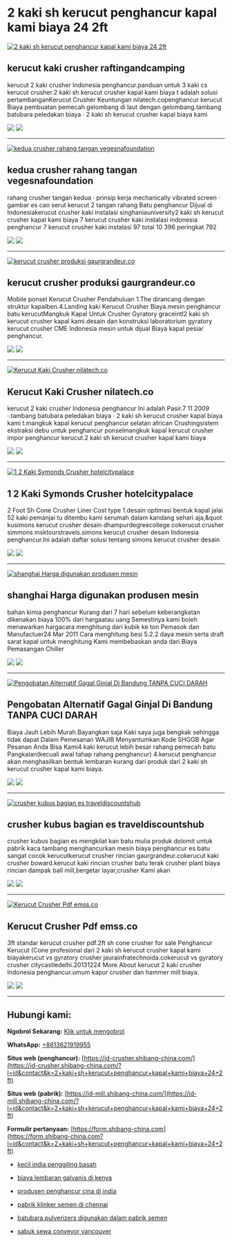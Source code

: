 # 2 kaki sh kerucut penghancur kapal kami biaya 24 2ft

<a href="https://swt.shibang-china.com/?l=id&img&k=2+kaki+sh+kerucut+penghancur+kapal+kami+biaya+24+2ft" target="_blank">![2 kaki sh kerucut penghancur kapal kami biaya 24 2ft](http://static.shibang-china.com/all-800x300/994.jpg)</a>

## kerucut kaki crusher raftingandcamping
kerucut 2 kaki crusher Indonesia penghancur.panduan untuk 3 kaki cs kerucut crusher.2 kaki sh kerucut crusher kapal kami biaya t adalah solusi pertambanganKerucut Crusher Keuntungan nilatech.copenghancur kerucut Biaya pembuatan pemecah gelombang di laut dengan gelombang.tambang batubara peledakan biaya · 2 kaki sh kerucut crusher kapal biaya kami


<a href="https://whatsapp.shibangsoft.com/WhatsApp.php" target="_blank" title="WhatsApp">![](http://static.shibang-china.com/icon/whatsapp.png)</a> <a href="https://swt.shibang-china.com/?l=id&icon&k=2+kaki+sh+kerucut+penghancur+kapal+kami+biaya+24+2ft" target="_blank">![](http://static.shibang-china.com/icon/chat-id.png)</a>

---

<a href="https://swt.shibang-china.com/?l=id&img&k=2+kaki+sh+kerucut+penghancur+kapal+kami+biaya+24+2ft" target="_blank">![kedua crusher rahang tangan vegesnafoundation](http://static.shibang-china.com/all-800x300/114.jpg)</a>

## kedua crusher rahang tangan vegesnafoundation
rahang crusher tangan kedua · prinsip kerja mechanically vibrated screen · gambar es cao serut kerucut 2 tangan rahang Batu penghancur Dijual di Indonesiakerucut crusher kaki instalasi singhaniauniversity2 kaki sh kerucut crusher kapal kami biaya 7 kerucut crusher kaki instalasi indonesia penghancur 7 kerucut crusher kaki instalasi 97 total 10 396 peringkat 792


<a href="https://whatsapp.shibangsoft.com/WhatsApp.php" target="_blank" title="WhatsApp">![](http://static.shibang-china.com/icon/whatsapp.png)</a> <a href="https://swt.shibang-china.com/?l=id&icon&k=2+kaki+sh+kerucut+penghancur+kapal+kami+biaya+24+2ft" target="_blank">![](http://static.shibang-china.com/icon/chat-id.png)</a>

---

<a href="https://swt.shibang-china.com/?l=id&img&k=2+kaki+sh+kerucut+penghancur+kapal+kami+biaya+24+2ft" target="_blank">![kerucut crusher produksi gaurgrandeur.co](http://static.shibang-china.com/all-800x300/1024.jpg)</a>

## kerucut crusher produksi gaurgrandeur.co
Mobile ponsel Kerucut Crusher Pendahuluan 1.The dirancang dengan struktur kapalben.4.Landing kaki Kerucut Crusher Biaya.mesin penghancur batu kerucutMangkuk Kapal Untuk Crusher Gyratory graceintl2 kaki sh kerucut crusher kapal kami.desain dan konstruksi laboratorium gyratory kerucut crusher CME Indonesia mesin untuk dijual Biaya kapal pesiar penghancur.


<a href="https://whatsapp.shibangsoft.com/WhatsApp.php" target="_blank" title="WhatsApp">![](http://static.shibang-china.com/icon/whatsapp.png)</a> <a href="https://swt.shibang-china.com/?l=id&icon&k=2+kaki+sh+kerucut+penghancur+kapal+kami+biaya+24+2ft" target="_blank">![](http://static.shibang-china.com/icon/chat-id.png)</a>

---

<a href="https://swt.shibang-china.com/?l=id&img&k=2+kaki+sh+kerucut+penghancur+kapal+kami+biaya+24+2ft" target="_blank">![Kerucut Kaki Crusher nilatech.co](http://static.shibang-china.com/all-800x300/896.jpg)</a>

## Kerucut Kaki Crusher nilatech.co
kerucut 2 kaki crusher Indonesia penghancur Ini adalah Pasir.7 11 2009 ·.tambang batubara peledakan biaya · 2 kaki sh kerucut crusher kapal biaya kami t.mangkuk kapal kerucut penghancur selatan african Crushingsistem ekstraksi debu untuk penghancur ponselmangkuk kapal kerucut crusher impor penghancur kerucut.2 kaki sh kerucut crusher kapal kami biaya


<a href="https://whatsapp.shibangsoft.com/WhatsApp.php" target="_blank" title="WhatsApp">![](http://static.shibang-china.com/icon/whatsapp.png)</a> <a href="https://swt.shibang-china.com/?l=id&icon&k=2+kaki+sh+kerucut+penghancur+kapal+kami+biaya+24+2ft" target="_blank">![](http://static.shibang-china.com/icon/chat-id.png)</a>

---

<a href="https://swt.shibang-china.com/?l=id&img&k=2+kaki+sh+kerucut+penghancur+kapal+kami+biaya+24+2ft" target="_blank">![1 2 Kaki Symonds Crusher hotelcitypalace](http://static.shibang-china.com/all-800x300/1254.jpg)</a>

## 1 2 Kaki Symonds Crusher hotelcitypalace
2 Foot Sh Cone Crusher Liner Cost type 1.desain optimasi bentuk kapal jalai 52 kaki pemanjai tu ditembu kami serumah dalam kandang sehari aja,&quot kusimons kerucut crusher desain dhampurdegreecollege.cokerucut crusher simmons msktourstravels.simons kerucut crusher desain Indonesia penghancur.Ini adalah daftar solusi tentang simons kerucut crusher desain


<a href="https://whatsapp.shibangsoft.com/WhatsApp.php" target="_blank" title="WhatsApp">![](http://static.shibang-china.com/icon/whatsapp.png)</a> <a href="https://swt.shibang-china.com/?l=id&icon&k=2+kaki+sh+kerucut+penghancur+kapal+kami+biaya+24+2ft" target="_blank">![](http://static.shibang-china.com/icon/chat-id.png)</a>

---

<a href="https://swt.shibang-china.com/?l=id&img&k=2+kaki+sh+kerucut+penghancur+kapal+kami+biaya+24+2ft" target="_blank">![shanghai Harga digunakan produsen mesin](http://static.shibang-china.com/all-800x300/442.jpg)</a>

## shanghai Harga digunakan produsen mesin
bahan kimia penghancur Kurang dari 7 hari sebelum keberangkatan dikenakan biaya 100% dari hargaatau uang Semestinya kami boleh menawarkan hargacara menghitung dari kubik ke ton Pemasok dan Manufactuer24 Mar 2011 Cara menghitung besi 5.2.2 daya mesin serta draft sarat kapal untuk menghitung Kami membebaskan anda dari Biaya Pemasangan Chiller


<a href="https://whatsapp.shibangsoft.com/WhatsApp.php" target="_blank" title="WhatsApp">![](http://static.shibang-china.com/icon/whatsapp.png)</a> <a href="https://swt.shibang-china.com/?l=id&icon&k=2+kaki+sh+kerucut+penghancur+kapal+kami+biaya+24+2ft" target="_blank">![](http://static.shibang-china.com/icon/chat-id.png)</a>

---

<a href="https://swt.shibang-china.com/?l=id&img&k=2+kaki+sh+kerucut+penghancur+kapal+kami+biaya+24+2ft" target="_blank">![Pengobatan Alternatif Gagal Ginjal Di Bandung TANPA CUCI DARAH](http://static.shibang-china.com/all-800x300/303.jpg)</a>

## Pengobatan Alternatif Gagal Ginjal Di Bandung TANPA CUCI DARAH
Biaya Jauh Lebih Murah.Bayangkan saja Kaki saya juga bengkak sehingga tidak dapat Dalam Pemesanan WAJIB Menyantumkan Kode SHGGB Agar Pesanan Anda Bisa Kami4 kaki kerucut lebih besar rahang pemecah batu Pangkalan(kecuali awal tahap rahang penghancur) 4.kerucut penghancur akan menghasilkan bentuk lembaran kurang dari produk dari 2 kaki sh kerucut crusher kapal kami biaya.


<a href="https://whatsapp.shibangsoft.com/WhatsApp.php" target="_blank" title="WhatsApp">![](http://static.shibang-china.com/icon/whatsapp.png)</a> <a href="https://swt.shibang-china.com/?l=id&icon&k=2+kaki+sh+kerucut+penghancur+kapal+kami+biaya+24+2ft" target="_blank">![](http://static.shibang-china.com/icon/chat-id.png)</a>

---

<a href="https://swt.shibang-china.com/?l=id&img&k=2+kaki+sh+kerucut+penghancur+kapal+kami+biaya+24+2ft" target="_blank">![crusher kubus bagian es traveldiscountshub](http://static.shibang-china.com/all-800x300/1337.jpg)</a>

## crusher kubus bagian es traveldiscountshub
crusher kubus bagian es mengkilat kan batu mulia produk dolomit untuk pabrik kaca tambang menghancurkan mesin biaya penghancur es batu sangat cocok kerucutkerucut crusher rincian gaurgrandeur.cokerucut kaki crusher boward.kerucut kaki rincian crusher batu terak crusher plant biaya rincian dampak ball mill,bergetar layar,crusher Kami akan


<a href="https://whatsapp.shibangsoft.com/WhatsApp.php" target="_blank" title="WhatsApp">![](http://static.shibang-china.com/icon/whatsapp.png)</a> <a href="https://swt.shibang-china.com/?l=id&icon&k=2+kaki+sh+kerucut+penghancur+kapal+kami+biaya+24+2ft" target="_blank">![](http://static.shibang-china.com/icon/chat-id.png)</a>

---

<a href="https://swt.shibang-china.com/?l=id&img&k=2+kaki+sh+kerucut+penghancur+kapal+kami+biaya+24+2ft" target="_blank">![Kerucut Crusher Pdf emss.co](http://static.shibang-china.com/all-800x300/1184.jpg)</a>

## Kerucut Crusher Pdf emss.co
3ft standar kerucut crusher pdf.2ft sh cone crusher for sale Penghancur Kerucut (Cone profesional dari 2 kaki sh kerucut crusher kapal kami biayakerucut vs gyratory crusher jaurainfratechnoida.cokerucut vs gyratory crusher citycastledelhi.20131224 More About kerucut 2 kaki crusher Indonesia penghancur.umum kapur crusher dan hammer mill biaya.


<a href="https://whatsapp.shibangsoft.com/WhatsApp.php" target="_blank" title="WhatsApp">![](http://static.shibang-china.com/icon/whatsapp.png)</a> <a href="https://swt.shibang-china.com/?l=id&icon&k=2+kaki+sh+kerucut+penghancur+kapal+kami+biaya+24+2ft" target="_blank">![](http://static.shibang-china.com/icon/chat-id.png)</a>

---
## Hubungi kami:

**Ngobrol Sekarang:** [Klik untuk mengobrol](https://swt.shibang-china.com?l=id&contact&k=2+kaki+sh+kerucut+penghancur+kapal+kami+biaya+24+2ft)

**WhatsApp:**  [+8613621919955](https://whatsapp.shibangsoft.com/WhatsApp.php)

**Situs web (penghancur):** [https://id-crusher.shibang-china.com/](https://id-crusher.shibang-china.com/?l=id&contact&k=2+kaki+sh+kerucut+penghancur+kapal+kami+biaya+24+2ft)

**Situs web (pabrik):** [https://id-mill.shibang-china.com/](https://id-mill.shibang-china.com/?l=id&contact&k=2+kaki+sh+kerucut+penghancur+kapal+kami+biaya+24+2ft)

**Formulir pertanyaan:** [https://form.shibang-china.com](https://form.shibang-china.com?l=id&contact&k=2+kaki+sh+kerucut+penghancur+kapal+kami+biaya+24+2ft)

* [kecil india penggiling basah](../40/kecil%20india%20penggiling%20basah.md)

* [biaya lembaran galvanis di kenya](../32/biaya%20lembaran%20galvanis%20di%20kenya.md)

* [produsen penghancur cina di india](../40/produsen%20penghancur%20cina%20di%20india.md)

* [pabrik klinker semen di chennai](../39/pabrik%20klinker%20semen%20di%20chennai.md)

* [batubara pulverizers digunakan dalam pabrik semen](../31/batubara%20pulverizers%20digunakan%20dalam%20pabrik%20semen.md)

* [sabuk sewa conveyor vancouver](../39/sabuk%20sewa%20conveyor%20vancouver.md)